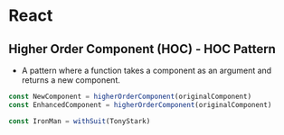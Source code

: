 # React

## Higher Order Component (HOC) - HOC Pattern

-   A pattern where a function takes a component as an argument and returns a new component.

```Javascript
const NewComponent = higherOrderComponent(originalComponent)
const EnhancedComponent = higherOrderComponent(originalComponent)

const IronMan = withSuit(TonyStark)
```
